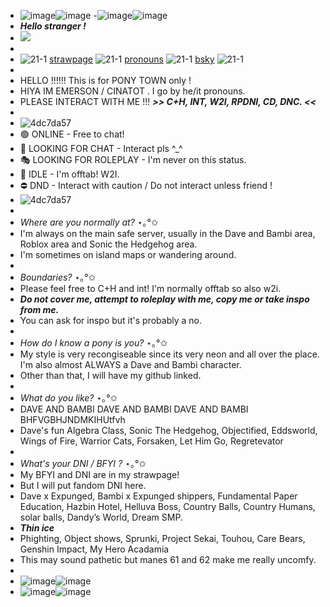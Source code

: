 - ![image](https://github.com/user-attachments/assets/930f6d71-b0f5-42fe-ad96-ef8dd01dd805)![image](https://github.com/user-attachments/assets/930f6d71-b0f5-42fe-ad96-ef8dd01dd805)
-![image](https://github.com/user-attachments/assets/d269c6ee-4b38-48a3-8178-8e14ac086622)![image](https://github.com/user-attachments/assets/f80462ae-3bc7-42d7-aeef-52821cb8c186)
- ***Hello stranger !***
- ![](https://komarev.com/ghpvc/?username=CinaTot)
-
- ![21-1](https://github.com/user-attachments/assets/4156b562-0321-43fc-a729-3739dfad056e) [strawpage](https://cinatot.straw.page) ![21-1](https://github.com/user-attachments/assets/4156b562-0321-43fc-a729-3739dfad056e) [pronouns](https://pronouns.cc/@CinaTot) ![21-1](https://github.com/user-attachments/assets/4156b562-0321-43fc-a729-3739dfad056e) [bsky](https://bsky.app/profile/cinatot.bsky.social) ![21-1](https://github.com/user-attachments/assets/4156b562-0321-43fc-a729-3739dfad056e)
- 
- HELLO !!!!!! This is for PONY TOWN only !
- HIYA IM EMERSON / CINATOT . I go by he/it pronouns.
- PLEASE INTERACT WITH ME !!! ***>> C+H, INT, W2I, RPDNI, CD, DNC. <<***
- 
- ![4dc7da57](https://github.com/user-attachments/assets/b6272830-3432-4928-8952-f450e2fc3c06)
- 🟢 ONLINE - Free to chat!
- 💬 LOOKING FOR CHAT - Interact pls ^_^
- 🎭 LOOKING FOR ROLEPLAY - I'm never on this status.
- 🌙 IDLE - I'm offtab! W2I.
- ⛔ DND - Interact with caution / Do not interact unless friend !
-  ![4dc7da57](https://github.com/user-attachments/assets/b6272830-3432-4928-8952-f450e2fc3c06)
- 
- *Where are you normally at?* ⋆｡°✩
- I'm always on the main safe server, usually in the Dave and Bambi area, Roblox area and Sonic the Hedgehog area.
- I'm sometimes on island maps or wandering around.
-
- *Boundaries?* ⋆｡°✩
- Please feel free to C+H and int! I'm normally offtab so also w2i.
- ***Do not cover me, attempt to roleplay with me, copy me or take inspo from me.***
- You can ask for inspo but it's probably a no.
-
- *How do I know a pony is you?* ⋆｡°✩
- My style is very recongiseable since its very neon and all over the place. I'm also almost ALWAYS a Dave and Bambi character.
- Other than that, I will have my github linked.
-
- *What do you like?* ⋆｡°✩
- DAVE AND BAMBI DAVE AND BAMBI DAVE AND BAMBI BHFVGBHJNDMKIHUtfvh
- Dave's fun Algebra Class, Sonic The Hedgehog, Objectified, Eddsworld, Wings of Fire, Warrior Cats, Forsaken, Let Him Go, Regretevator
-
- *What's your DNI / BFYI ?* ⋆｡°✩
- My BFYI and DNI are in my strawpage!
- But I will put fandom DNI here.
- Dave x Expunged, Bambi x Expunged shippers, Fundamental Paper Education, Hazbin Hotel, Helluva Boss, Country Balls, Country Humans, solar balls, Dandy’s World, Dream SMP.
- ***Thin ice***
- Phighting, Object shows, Sprunki, Project Sekai, Touhou, Care Bears, Genshin Impact, My Hero Acadamia
- This may sound pathetic but manes 61 and 62 make me really uncomfy.
-
- ![image](https://github.com/user-attachments/assets/702ba766-8618-4426-a3f5-12577197dde7)![image](https://github.com/user-attachments/assets/28f438d3-4273-40d2-b9af-fa98d3d64d95)
- ![image](https://github.com/user-attachments/assets/930f6d71-b0f5-42fe-ad96-ef8dd01dd805)![image](https://github.com/user-attachments/assets/930f6d71-b0f5-42fe-ad96-ef8dd01dd805)
